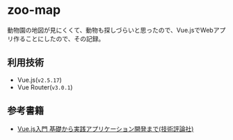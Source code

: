 # zoo-map
動物園の地図が見にくくて、動物も探しづらいと思ったので、Vue.jsでWebアプリ作ることにしたので、その記録。

## 利用技術
- Vue.js(`v2.5.17`)
- Vue Router(`v3.0.1`)

## 参考書籍
- [Vue.js入門 基礎から実践アプリケーション開発まで(技術評論社)](https://amzn.to/3roHcvY)
